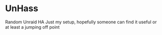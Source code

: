 # UnHass
Random Unraid HA 
Just my setup, hopefully someone can find it useful or at least a jumping off point
